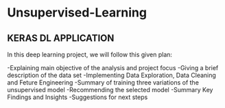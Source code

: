 # Unsupervised-Learning

## KERAS DL APPLICATION
In this deep learning project, we will follow this given plan:

-Explaining main objective of the analysis and project focus
-Giving a brief description of the data set
-Implementing Data Exploration, Data Cleaning and Feture Engineering
-Summary of training three variations of the unsupervised model
-Recommending the selected model
-Summary Key Findings and Insights
-Suggestions for next steps

